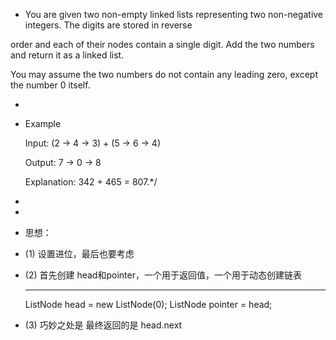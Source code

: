 * You are given two non-empty linked lists representing two non-negative integers. The digits are stored in reverse 

order and each of their nodes contain a single digit. Add the two numbers and return it as a linked list.

You may assume the two numbers do not contain any leading zero, except the number 0 itself.

* 

* Example

  Input: (2 -> 4 -> 3) + (5 -> 6 -> 4)
 
  Output: 7 -> 0 -> 8
 
  Explanation: 342 + 465 = 807.*/



* 
* 
* 思想：

* (1) 设置进位，最后也要考虑

* (2) 首先创建 head和pointer，一个用于返回值，一个用于动态创建链表

  ------
    ListNode head = new ListNode(0);
    ListNode pointer = head;

* (3) 巧妙之处是 最终返回的是 head.next